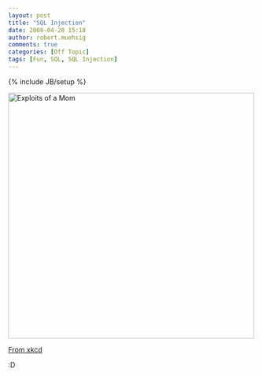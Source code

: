 ```yaml
---
layout: post
title: "SQL Injection"
date: 2008-04-28 15:18
author: robert.muehsig
comments: true
categories: [Off Topic]
tags: [Fun, SQL, SQL Injection]
---
```

{% include JB/setup %}
<p><a href="http://imgs.xkcd.com/comics/exploits_of_a_mom.png"><img title="Exploits of a Mom" alt="Exploits of a Mom" src="http://imgs.xkcd.com/comics/exploits_of_a_mom.png" width="500px" ></a></p> <p><a href="http://xkcd.com/327/">From xkcd</a></p> <p>:D</p>
